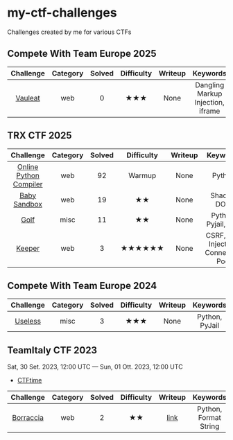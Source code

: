 # my-ctf-challenges
Challenges created by me for various CTFs

## Compete With Team Europe 2025

|Challenge|Category|Solved|Difficulty|Writeup|Keywords|
|:-:|:-:|:-:|:-:|:-:|:-:|
|[Vauleat](CTE%202025/)|web|0|★★★|None|Dangling Markup Injection, iframe|


## TRX CTF 2025

|Challenge|Category|Solved|Difficulty|Writeup|Keywords|
|:-:|:-:|:-:|:-:|:-:|:-:|
|[Online Python Compiler](test/)|web|92|Warmup|None|Python|
|[Baby Sandbox](test/)|web|19|★★|None|Shadow DOM|
|[Golf](test/)|misc|11|★★|None|Python, Pyjail, Golf|
|[Keeper](test/)|web|3|★★★★★★|None|CSRF, CSS Injection, Connection Pool|

## Compete With Team Europe 2024

|Challenge|Category|Solved|Difficulty|Writeup|Keywords|
|:-:|:-:|:-:|:-:|:-:|:-:|
|[Useless](CTE%202024/)|misc|3|★★★|None|Python, PyJail|


## TeamItaly CTF 2023

Sat, 30 Set. 2023, 12:00 UTC — Sun, 01 Ott. 2023, 12:00 UTC

- [CTFtime](https://ctftime.org/event/2088/)

|Challenge|Category|Solved|Difficulty|Writeup|Keywords|
|:-:|:-:|:-:|:-:|:-:|:-:|
|[Borraccia](TeamItaly%20CTF%202023/Borraccia)|web|2|★★|[link](https://ctftime.org/writeup/37965)|Python, Format String|
